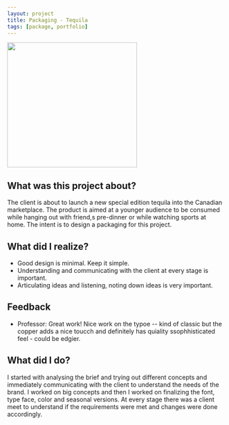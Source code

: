 ```yaml
---
layout: project
title: Packaging - Tequila
tags: [package, portfolio]
---
```


<div markdown="0" class="grid-container">
	<div class="grid-child">
    	<img src="artifacts/Tequila.png" width="300" height="288"/>
	</div>
	<div class="grid-child">
		<h2>What was this project about?</h2>
		<p>The client is about to launch a new special edition tequila into the Canadian marketplace. The product is aimed at a younger audience to be consumed while hanging out with friend,s pre-dinner or while watching sports at home. The intent is to design a packaging for this project.</p>
		<h2>What did I realize?</h2>
		<ul>
			<li>Good design is minimal. Keep it simple.</li>
			<li>Understanding and communicating with the client at every stage is important.</li>
			<li>Articulating ideas and listening, noting down ideas is very important.</li>
		</ul>
	</div>
</div>

## Feedback

* Professor: Great work! Nice work on the typoe -- kind of classic but the copper adds a nice toucch and definitely has quiality ssophhisticated feel - could be edgier.

## What did I do?

I started with analysing the brief and trying out different concepts and immediately communicating with the client to understand the needs of the brand. I worked on big concepts and then I worked on finalizing the font, type face, color and seasonal versions. At every stage there was a client meet to understand if the requirements were met and changes were done accordingly.


